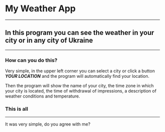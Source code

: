 # My Weather App
***
## In this program you can see the weather in your city or in any city of Ukraine
***
### How can you do this?

  Very simple, in the upper left corner you can select a city or click a button ***YOUR LOCATION*** and the program will automatically find your location.
  
  Then the program will show the name of your city, the time zone in which your city is located, the time of withdrawal of impressions, a description of weather conditions and temperature.
  
### This is  all
***
It was very simple, do you agree with me? 
